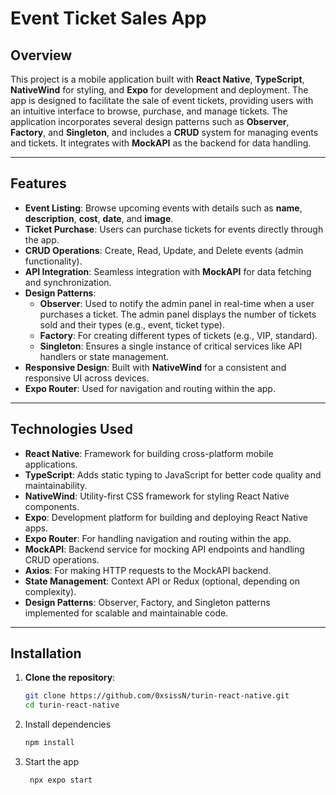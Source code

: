 # Event Ticket Sales App

## Overview

This project is a mobile application built with **React Native**, **TypeScript**, **NativeWind** for styling, and **Expo** for development and deployment. The app is designed to facilitate the sale of event tickets, providing users with an intuitive interface to browse, purchase, and manage tickets. The application incorporates several design patterns such as **Observer**, **Factory**, and **Singleton**, and includes a **CRUD** system for managing events and tickets. It integrates with **MockAPI** as the backend for data handling.

---

## Features

- **Event Listing**: Browse upcoming events with details such as **name**, **description**, **cost**, **date**, and **image**.
- **Ticket Purchase**: Users can purchase tickets for events directly through the app.
- **CRUD Operations**: Create, Read, Update, and Delete events (admin functionality).
- **API Integration**: Seamless integration with **MockAPI** for data fetching and synchronization.
- **Design Patterns**:
  - **Observer**: Used to notify the admin panel in real-time when a user purchases a ticket. The admin panel displays the number of tickets sold and their types (e.g., event, ticket type).
  - **Factory**: For creating different types of tickets (e.g., VIP, standard).
  - **Singleton**: Ensures a single instance of critical services like API handlers or state management.
- **Responsive Design**: Built with **NativeWind** for a consistent and responsive UI across devices.
- **Expo Router**: Used for navigation and routing within the app.

---

## Technologies Used

- **React Native**: Framework for building cross-platform mobile applications.
- **TypeScript**: Adds static typing to JavaScript for better code quality and maintainability.
- **NativeWind**: Utility-first CSS framework for styling React Native components.
- **Expo**: Development platform for building and deploying React Native apps.
- **Expo Router**: For handling navigation and routing within the app.
- **MockAPI**: Backend service for mocking API endpoints and handling CRUD operations.
- **Axios**: For making HTTP requests to the MockAPI backend.
- **State Management**: Context API or Redux (optional, depending on complexity).
- **Design Patterns**: Observer, Factory, and Singleton patterns implemented for scalable and maintainable code.

---

## Installation

1. **Clone the repository**:
   ```bash
   git clone https://github.com/0xsissN/turin-react-native.git
   cd turin-react-native

2. Install dependencies

   ```bash
   npm install
   ```

3. Start the app

   ```bash
    npx expo start
   ```

